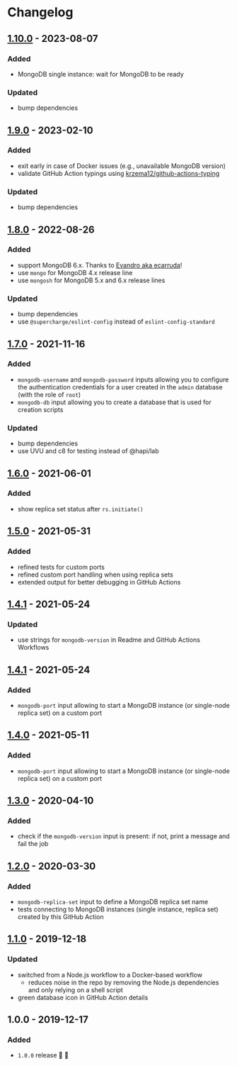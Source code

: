 # Changelog


## [1.10.0](https://github.com/superchargejs/mongodb-github-action/compare/v1.9.0...v1.10.0) - 2023-08-07

### Added
- MongoDB single instance: wait for MongoDB to be ready

### Updated
- bump dependencies


## [1.9.0](https://github.com/superchargejs/mongodb-github-action/compare/v1.8.0...v1.9.0) - 2023-02-10

### Added
- exit early in case of Docker issues (e.g., unavailable MongoDB version)
- validate GitHub Action typings using [krzema12/github-actions-typing](https://github.com/krzema12/github-actions-typing)

### Updated
- bump dependencies


## [1.8.0](https://github.com/superchargejs/mongodb-github-action/compare/v1.7.0...v1.8.0) - 2022-08-26

### Added
- support MongoDB 6.x. Thanks to [Evandro aka ecarruda](https://github.com/ecarruda)!
- use `mongo` for MongoDB 4.x release line
- use `mongosh` for MongoDB 5.x and 6.x release lines

### Updated
- bump dependencies
- use `@supercharge/eslint-config` instead of `eslint-config-standard`


## [1.7.0](https://github.com/superchargejs/mongodb-github-action/compare/v1.6.0...v1.7.0) - 2021-11-16

### Added
- `mongodb-username` and `mongodb-password` inputs allowing you to configure the authentication credentials for a user created in the `admin` database (with the role of `root`)
- `mongodb-db` input allowing you to create a database that is used for creation scripts

### Updated
- bump dependencies
- use UVU and c8 for testing instead of @hapi/lab


## [1.6.0](https://github.com/superchargejs/mongodb-github-action/compare/v1.5.0...v1.6.0) - 2021-06-01

### Added
- show replica set status after `rs.initiate()`


## [1.5.0](https://github.com/superchargejs/mongodb-github-action/compare/v1.4.1...v1.5.0) - 2021-05-31

### Added
- refined tests for custom ports
- refined custom port handling when using replica sets
- extended output for better debugging in GitHub Actions


## [1.4.1](https://github.com/superchargejs/mongodb-github-action/compare/v1.4.0...v1.4.1) - 2021-05-24

### Updated
- use strings for `mongodb-version` in Readme and GitHub Actions Workflows


## [1.4.1](https://github.com/superchargejs/mongodb-github-action/compare/v1.4.0...v1.4.1) - 2021-05-24

### Added
- `mongodb-port` input allowing to start a MongoDB instance (or single-node replica set) on a custom port


## [1.4.0](https://github.com/superchargejs/mongodb-github-action/compare/v1.3.0...v1.4.0) - 2021-05-11

### Added
- `mongodb-port` input allowing to start a MongoDB instance (or single-node replica set) on a custom port


## [1.3.0](https://github.com/superchargejs/mongodb-github-action/compare/v1.2.0...v1.3.0) - 2020-04-10

### Added
- check if the `mongodb-version` input is present: if not, print a message and fail the job


## [1.2.0](https://github.com/superchargejs/mongodb-github-action/compare/v1.1.0...v1.2.0) - 2020-03-30

### Added
- `mongodb-replica-set` input to define a MongoDB replica set name
- tests connecting to MongoDB instances (single instance, replica set) created by this GitHub Action


## [1.1.0](https://github.com/superchargejs/mongodb-github-action/compare/v1.0.0...v1.1.0) - 2019-12-18

### Updated
- switched from a Node.js workflow to a Docker-based workflow
  - reduces noise in the repo by removing the Node.js dependencies and only relying on a shell script
- green database icon in GitHub Action details


## 1.0.0 - 2019-12-17

### Added
- `1.0.0` release 🚀 🎉
